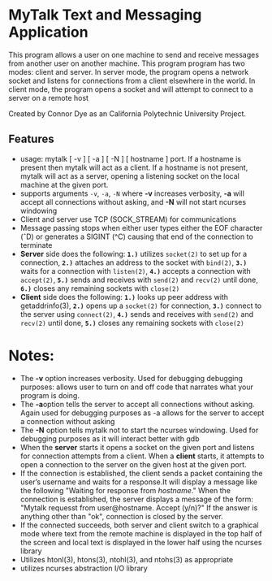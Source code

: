 MyTalk Text and Messaging Application
==============

This program allows a user on one machine to send and receive messages from another user on another machine. This program program has two modes: client and server. In server mode, the program opens a network socket and listens for connections from a client elsewhere in the world. In client mode, the program opens a socket and will attempt to connect to a server on a remote host

Created by Connor Dye as an California Polytechnic University Project.

Features
--------
* usage: mytalk [ -v ] [ -a ] [ -N ] [ hostname ] port. If a hostname is present then mytalk will act as a client. If a hostname is not present, mytalk will act as a server, opening a listening socket on the local machine at the given port.
* supports arguments `-v`, `-a`, `-N` where **-v** increases verbosity, **-a** will accept all connections without asking, and **-N** will not start ncurses windowing
* Client and server use TCP (SOCK_STREAM) for communications
* Message passing stops when either user types either the EOF character (ˆD) or generates a SIGINT (^C) causing that end of the connection to terminate
* **Server** side does the following: **`1.)`** utilizes `socket(2)` to set up for a connection, **`2.)`** attaches an address to the socket with `bind(2)`, **`3.)`** waits for a connection with `listen(2)`, **`4.)`** accepts a connection with `accept(2)`, **`5.)`** sends and receives with `send(2)` and `recv(2)` until done, **`6.)`** closes any remaining sockets with `close(2)`
* **Client** side does the following: **`1.)`** looks up peer address with getaddrinfo(3), **`2.)`** opens up a `socket(2)` for connection, **`3.)`** connect to the server using `connect(2)`, **`4.)`** sends and receives with `send(2)` and `recv(2)` until done, **`5.)`** closes any remaining sockets with `close(2)`





# Notes:
* The **-v** option increases verbosity. Used for debugging debugging purposes: allows user to turn on and off code that narrates what your program is doing.
* The **-a**option tells the server to accept all connections without asking. Again used for debugging purposes as -a allows for the server to accept a connection without asking
* The **-N** option tells mytalk not to start the ncurses windowing. Used for debugging purposes as it will interact better with gdb
* When the **server** starts it opens a socket on the given port and listens for connection attempts
from a client. When a **client** starts, it attempts to open a connection to the server on the given host at the given port. 
* If the connection is established, the client sends a packet containing the user’s username and waits for a response.It will display a message like the following "Waiting for response from *hostname*." When the connection is established, the server displays a message of the form: "Mytalk requesst from user@hostname. Accept (y/n)?" If the answer is anything other than "ok", connection is closed by the server.
* If the connected succeeds, both server and client switch to a graphical mode where
text from the remote machine is displayed in the top half of the screen and local text is
displayed in the lower half using the ncurses library
* Utilizes htonl(3), htons(3), ntohl(3), and ntohs(3) as appropriate
* utilizes ncurses abstraction I/O library
